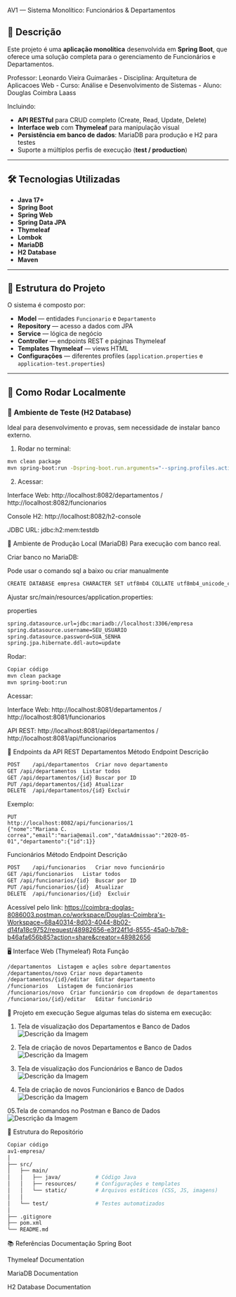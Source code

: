 AV1 — Sistema Monolítico: Funcionários & Departamentos

## 📖 Descrição
Este projeto é uma **aplicação monolítica** desenvolvida em **Spring Boot**, que oferece uma solução completa para o gerenciamento de Funcionários e Departamentos.

Professor: 	Leonardo Vieira Guimarães - Disciplina: Arquitetura de Aplicacoes Web - Curso: Análise e Desenvolvimento de Sistemas - Aluno: Douglas Coimbra Laass

Incluindo:

- **API RESTful** para CRUD completo (Create, Read, Update, Delete)  
- **Interface web** com **Thymeleaf** para manipulação visual  
- **Persistência em banco de dados**: MariaDB para produção e H2 para testes  
- Suporte a múltiplos perfis de execução (**test / production**)

---

## 🛠 Tecnologias Utilizadas
- **Java 17+**
- **Spring Boot**
- **Spring Web**
- **Spring Data JPA**
- **Thymeleaf**
- **Lombok**
- **MariaDB**
- **H2 Database**
- **Maven**

---

## 🚀 Estrutura do Projeto
O sistema é composto por:
- **Model** — entidades `Funcionario` e `Departamento`
- **Repository** — acesso a dados com JPA
- **Service** — lógica de negócio
- **Controller** — endpoints REST e páginas Thymeleaf
- **Templates Thymeleaf** — views HTML
- **Configurações** — diferentes profiles (`application.properties` e `application-test.properties`)

---

## 🏃 Como Rodar Localmente

### 🔹 Ambiente de Teste (H2 Database)
Ideal para desenvolvimento e provas, sem necessidade de instalar banco externo.

1. Rodar no terminal:
```bash
mvn clean package
mvn spring-boot:run -Dspring-boot.run.arguments="--spring.profiles.active=test"
```
2. Acessar:

Interface Web: http://localhost:8082/departamentos / http://localhost:8082/funcionarios

Console H2: http://localhost:8082/h2-console

JDBC URL: jdbc:h2:mem:testdb

🔹 Ambiente de Produção Local (MariaDB)
Para execução com banco real.

Criar banco no MariaDB:


Pode usar o comando sql a baixo ou criar manualmente

```bash
CREATE DATABASE empresa CHARACTER SET utf8mb4 COLLATE utf8mb4_unicode_ci;
```
Ajustar src/main/resources/application.properties:

properties
```bash
spring.datasource.url=jdbc:mariadb://localhost:3306/empresa
spring.datasource.username=SEU_USUARIO
spring.datasource.password=SUA_SENHA
spring.jpa.hibernate.ddl-auto=update
```

Rodar:

```bash
Copiar código
mvn clean package
mvn spring-boot:run
```

Acessar:

Interface Web: http://localhost:8081/departamentos / http://localhost:8081/funcionarios

API REST: http://localhost:8081/api/departamentos / http://localhost:8081/api/funcionarios


🔌 Endpoints da API REST
Departamentos
Método	Endpoint	Descrição
```bash
POST	/api/departamentos	Criar novo departamento
GET	/api/departamentos	Listar todos
GET	/api/departamentos/{id}	Buscar por ID
PUT	/api/departamentos/{id}	Atualizar
DELETE	/api/departamentos/{id}	Excluir
```
Exemplo:
```
PUT
http://localhost:8082/api/funcionarios/1
{"nome":"Mariana C. correa","email":"maria@email.com","dataAdmissao":"2020-05-01","departamento":{"id":1}}
```

Funcionários
Método	Endpoint	Descrição
```bash
POST	/api/funcionarios	Criar novo funcionário
GET	/api/funcionarios	Listar todos
GET	/api/funcionarios/{id}	Buscar por ID
PUT	/api/funcionarios/{id}	Atualizar
DELETE	/api/funcionarios/{id}	Excluir
```

Acessível pelo link: https://coimbra-doglas-8086003.postman.co/workspace/Douglas-Coimbra's-Workspace~68a40314-8d03-4044-8b02-d14fa18c9752/request/48982656-e3f24f1d-8555-45a0-b7b8-b46afa656b85?action=share&creator=48982656

🖥 Interface Web (Thymeleaf)
Rota	Função
```bash
/departamentos	Listagem e ações sobre departamentos
/departamentos/novo	Criar novo departamento
/departamentos/{id}/editar	Editar departamento
/funcionarios	Listagem de funcionários
/funcionarios/novo	Criar funcionário com dropdown de departamentos
/funcionarios/{id}/editar	Editar funcionário
```

📸 Projeto em execução
Segue algumas telas do sistema em execução:

01. Tela de visualização dos Departamentos e Banco de Dados
![Descrição da Imagem](src/main/resources/images/captura01.png)

02. Tela de criação de novos Departamentos e Banco de Dados
![Descrição da Imagem](src/main/resources/images/captura04.png)

03. Tela de visualização dos Funcionários e Banco de Dados
![Descrição da Imagem](src/main/resources/images/captura05.png)

04. Tela de criação de novos Funcionários e Banco de Dados
![Descrição da Imagem](src/main/resources/images/captura02.png)

05.Tela de comandos no Postman e Banco de Dados
![Descrição da Imagem](src/main/resources/images/captura03.png)




📂 Estrutura do Repositório
```bash
Copiar código
av1-empresa/
│
├── src/
│   ├── main/
│   │   ├── java/           # Código Java
│   │   ├── resources/      # Configurações e templates
│   │   └── static/         # Arquivos estáticos (CSS, JS, imagens)
│   │
│   └── test/               # Testes automatizados
│
├── .gitignore
├── pom.xml
└── README.md
```

📚 Referências
Documentação Spring Boot

Thymeleaf Documentation

MariaDB Documentation

H2 Database Documentation
